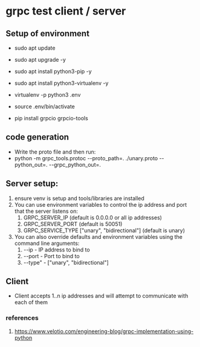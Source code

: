# grpc test client / server

## Setup of environment
- sudo apt update
- sudo apt upgrade -y
- sudo apt install python3-pip -y
- sudo apt install python3-virtualenv -y

- virtualenv -p python3 .env
- source .env/bin/activate
- pip install grpcio grpcio-tools

## code generation
- Write the proto file and then run:
- python -m grpc_tools.protoc --proto_path=. ./unary.proto --python_out=. --grpc_python_out=.

## Server setup:
1. ensure venv is setup and tools/libraries are installed
2. You can use environment variables to control the ip address and port that the server listens on:
    1. GRPC_SERVER_IP (default is 0.0.0.0 or all ip addresses)
    2. GRPC_SERVER_PORT (default is 50051)
    3. GRPC_SERVICE_TYPE ["unary", "bidirectional"] (default is unary)
3. You can also override defaults and environment variables using the command line arguments:
    1. --ip - IP address to bind to
    2. --port - Port to bind to
    3. --type" - ["unary", "bidirectional"]

## Client 
- Client accepts 1..n ip addresses and will attempt to communicate with each of them

### references
1. https://www.velotio.com/engineering-blog/grpc-implementation-using-python
